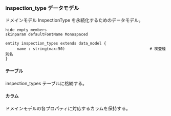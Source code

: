 ### inspection_type データモデル

ドメインモデル InspectionType を永続化するためのデータモデル。

```plantuml
hide empty members
skinparam defaultFontName Monospaced

entity inspection_types extends data_model {
     name : string(max:50)                                     # 検査種別名
}
```

#### テーブル

inspection_types テーブルに格納する。

#### カラム

ドメインモデルの各プロパティに対応するカラムを保持する。
